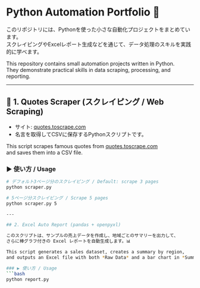 # Python Automation Portfolio 🚀

このリポジトリには、Pythonを使った小さな自動化プロジェクトをまとめています。  
スクレイピングやExcelレポート生成などを通じて、データ処理のスキルを実践的に学べます。

This repository contains small automation projects written in Python.  
They demonstrate practical skills in data scraping, processing, and reporting.

---

## 📌 1. Quotes Scraper (スクレイピング / Web Scraping)
- サイト: [quotes.toscrape.com](https://quotes.toscrape.com)  
- 名言を取得してCSVに保存するPythonスクリプトです。  

This script scrapes famous quotes from [quotes.toscrape.com](https://quotes.toscrape.com)  
and saves them into a CSV file.

### ▶ 使い方 / Usage
```bash
# デフォルト3ページ分のスクレイピング / Default: scrape 3 pages
python scraper.py

# 5ページ分スクレイピング / Scrape 5 pages
python scraper.py 5

---

## 2. Excel Auto Report (pandas + openpyxl)

このスクリプトは、サンプルの売上データを作成し、地域ごとのサマリーを出力して、  
さらに棒グラフ付きの Excel レポートを自動生成します。📊

This script generates a sales dataset, creates a summary by region,  
and outputs an Excel file with both *Raw Data* and a bar chart in *Summary*.

### ▶ 使い方 / Usage
```bash
python report.py
